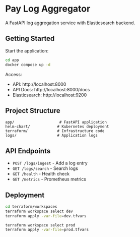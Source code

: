 # Pay Log Aggregator

A FastAPI log aggregation service with Elasticsearch backend.

## Getting Started

Start the application:
```bash
cd app
docker compose up -d
```

Access:
- API: http://localhost:8000
- API Docs: http://localhost:8000/docs
- Elasticsearch: http://localhost:9200

## Project Structure

```
app/                    # FastAPI application
helm-chart/            # Kubernetes deployment
terraform/             # Infrastructure code
logs/                  # Application logs
```

## API Endpoints

- `POST /logs/ingest` - Add a log entry
- `GET /logs/search` - Search logs
- `GET /health` - Health check
- `GET /metrics` - Prometheus metrics

## Deployment

```bash
cd terraform/workspaces
terraform workspace select dev
terraform apply -var-file=dev.tfvars

terraform workspace select prod
terraform apply -var-file=prod.tfvars
```